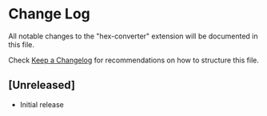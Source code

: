 # Change Log

All notable changes to the "hex-converter" extension will be documented in this file.

Check [Keep a Changelog](http://keepachangelog.com/) for recommendations on how to structure this file.

## [Unreleased]

- Initial release